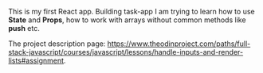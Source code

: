 This is my first React app. Building task-app I am trying to learn how to use **State** and **Props**, 
how to work with arrays without common methods like **push** etc.

The project description page: https://www.theodinproject.com/paths/full-stack-javascript/courses/javascript/lessons/handle-inputs-and-render-lists#assignment.